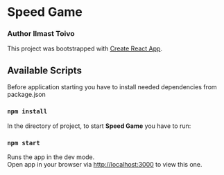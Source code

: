 # Speed Game
### Author Ilmast Toivo
This project was bootstrapped with [Create React App](https://github.com/facebook/create-react-app).

## Available Scripts

Before application starting you have to install needed dependencies from package.json

### `npm install`

In the directory of project, to start <strong>Speed Game</strong> you have to run:

### `npm start`

Runs the app in the dev mode.<br>
Open app in your browser via [http://localhost:3000](http://localhost:3000) to view this one.

